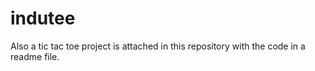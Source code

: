 # indutee

Also a tic tac toe project is attached in this repository with the code in a readme file.
